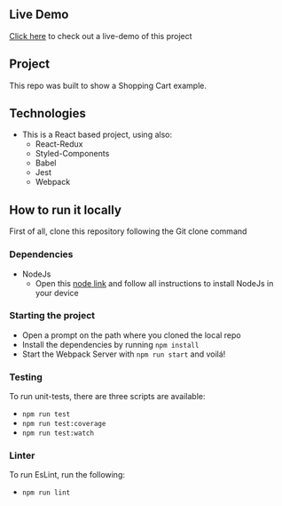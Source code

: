 ## Live Demo

[Click here](https://alanaugustodias.github.io/shopping-cart/) to check out a live-demo of this project

## Project

This repo was built to show a Shopping Cart example.

## Technologies

- This is a React based project, using also:
  - React-Redux
  - Styled-Components
  - Babel
  - Jest
  - Webpack

## How to run it locally

First of all, clone this repository following the Git clone command

### Dependencies

- NodeJs
  - Open this [node link](https://nodejs.org/en/) and follow all instructions to install NodeJs in your device

### Starting the project

- Open a prompt on the path where you cloned the local repo
- Install the dependencies by running `npm install`
- Start the Webpack Server with `npm run start` and voilá!

### Testing

To run unit-tests, there are three scripts are available:

- `npm run test`
- `npm run test:coverage`
- `npm run test:watch`

### Linter

To run EsLint, run the following:

- `npm run lint`
